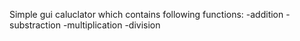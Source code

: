 Simple gui caluclator which contains following functions:
-addition
-substraction
-multiplication
-division
